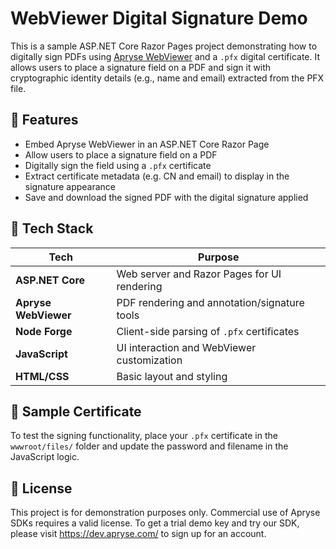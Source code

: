 # WebViewer Digital Signature Demo

This is a sample ASP.NET Core Razor Pages project demonstrating how to digitally sign PDFs using [Apryse WebViewer](https://apryse.com/webviewer) and a `.pfx` digital certificate. 
It allows users to place a signature field on a PDF and sign it with cryptographic identity details (e.g., name and email) extracted from the PFX file.

## 🚀 Features

- Embed Apryse WebViewer in an ASP.NET Core Razor Page
- Allow users to place a signature field on a PDF
- Digitally sign the field using a `.pfx` certificate
- Extract certificate metadata (e.g. CN and email) to display in the signature appearance
- Save and download the signed PDF with the digital signature applied

## 🔧 Tech Stack

| Tech                 | Purpose                                      |
|----------------------|----------------------------------------------|
| **ASP.NET Core**     | Web server and Razor Pages for UI rendering  |
| **Apryse WebViewer** | PDF rendering and annotation/signature tools |
| **Node Forge**       | Client-side parsing of `.pfx` certificates   |
| **JavaScript**       | UI interaction and WebViewer customization   |
| **HTML/CSS**         | Basic layout and styling                     |

## 📄 Sample Certificate

To test the signing functionality, place your `.pfx` certificate in the `wwwroot/files/` folder and update the password and filename in the JavaScript logic.


## 📜 License

This project is for demonstration purposes only. Commercial use of Apryse SDKs requires a valid license.
To get a trial demo key and try our SDK, please visit https://dev.apryse.com/ to sign up for an account.
